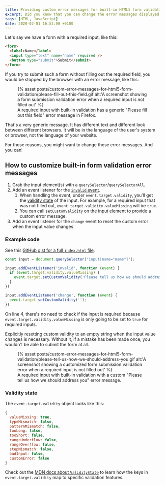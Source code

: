 ```yaml
---
title: Providing custom error messages for built-in HTML5 form validation
excerpt: Did you know that you can change the error messages displayed by the browser when using HTML5 form validation features?
tags: [HTML, JavaScript]
date: 2020-02-01 16:53:00 +0100
---
```


Let's say we have a form with a required input, like this:

```html
<form>
  <label>Name</label>
  <input type="text" name="name" required />
  <button type="submit">Submit</submit>
</form>
```

If you try to submit such a form without filling out the required field, you would be stopped by the browser with an error message, like this: 
<figure>
{% asset posts/custom-error-messages-for-html5-form-validation/please-fill-out-this-field.gif alt:'A screenshot showing a form submission validation error when a required input is not filled out' %}
<figcaption>A required input with built-in validation has a generic "Please fill out this field" error message in Firefox.</figcaption>
</figure>

That's a very generic message. It has different text and different look between different browsers. It will be in the language of the user's system or browser, not the language of your website.

For those reasons, you might want to change those error messages. And you can!

## How to customize built-in form validation error messages

1. Grab the input element(s) with a `querySelector`/`querySelectorAll`.
2. Add an event listener for the [`invalid` event](https://developer.mozilla.org/en-US/docs/Web/API/HTMLInputElement/invalid_event).
    1. When handling the event, under `event.target.validity`, you'll get the [validity state](https://developer.mozilla.org/en-US/docs/Web/API/ValidityState) of the input. For example, for a required input that was not filled out, `event.target.validity.valueMissing` will be `true`.
    2. You can call [`setCustomValidity`](https://developer.mozilla.org/en-US/docs/Web/API/HTMLObjectElement/setCustomValidity) on the input element to provide a custom error message.
3. Add an event listener for the `change` event to reset the custom error when the input value changes.

### Example code

See this [GitHub gist for a full `index.html` file](https://gist.github.com/angelikatyborska/d6dc425700d9c0d53c5fd19ed1683e31).

```javascript
const input = document.querySelector('input[name="name"]');

input.addEventListener('invalid', function (event) {
  if (event.target.validity.valueMissing) {
    event.target.setCustomValidity('Please tell us how we should address you.');
  }
})

input.addEventListener('change', function (event) {
  event.target.setCustomValidity('');
})
```

On line 4, there's no need to check if the input is required because `event.target.validity.valueMissing` is only going to be set to `true` for required inputs.

Explicitly resetting custom validity to an empty string when the input value changes is necessary. Without it, if a mistake has been made once, you wouldn't be able to submit the form at all.

<figure>
{% asset posts/custom-error-messages-for-html5-form-validation/please-tell-us-how-we-should-address-you.gif alt:'A screenshot showing a customized form submission validation error when a required input is not filled out' %}
<figcaption>A required input with built-in validation with a custom "Please tell us how we should address you" error message.</figcaption>
</figure>

### Validity state

The `event.target.validity` object looks like this:
```javascript
{
  valueMissing: true,
  typeMismatch: false,
  patternMismatch: false,
  tooLong: false,
  tooShort: false,
  rangeUnderflow: false,
  rangeOverflow: false,
  stepMismatch: false,
  badInput: false,
  customError: false
}
```

Check out the [MDN docs about `ValidityState`](https://developer.mozilla.org/en-US/docs/Web/API/ValidityState) to learn how the keys in `event.target.validity` map to specific validation features.
